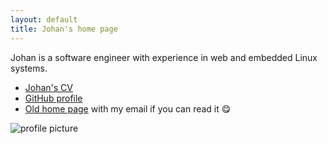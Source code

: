 ```yaml
---
layout: default
title: Johan's home page
---
```

Johan is a software engineer with experience in web and embedded Linux systems.

  * [Johan's CV](cv/)
  * [GitHub profile](https://github.com/jsjoberg)
  * [Old home page](http://johan.sdfeu.org/) with my email if you can read it 😋

![profile picture](https://avatars.githubusercontent.com/u/43017?size=64)
